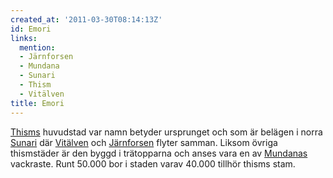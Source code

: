 ```yaml
---
created_at: '2011-03-30T08:14:13Z'
id: Emori
links:
  mention:
  - Järnforsen
  - Mundana
  - Sunari
  - Thism
  - Vitälven
title: Emori
---
```


[Thisms] huvudstad var namn betyder ursprunget och som är belägen i norra [Sunari] där [Vitälven]
och [Järnforsen] flyter samman. Liksom övriga thismstäder är den byggd i trätopparna och anses vara
en av [Mundanas] vackraste. Runt 50.000 bor i staden varav 40.000 tillhör thisms stam.

  [Thisms]: Thism
  [Sunari]: Sunari
  [Vitälven]: Vitälven
  [Järnforsen]: Järnforsen
  [Mundanas]: Mundana
